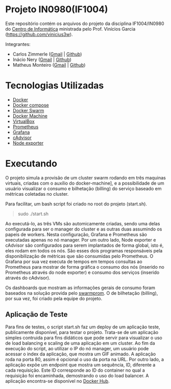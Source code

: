 # Projeto IN0980(IF1004)
Este repositório contém os arquivos do projeto da disciplina IF1004/IN0980 do [Centro de Informática](https://www3.cin.ufpe.br/br/) ministrada pelo Prof. Vinícios Garcia (https://github.com/vinicius3w).

Integrantes:
* Carlos Zimmerle ([Gmail](mailto:cezl@cin.ufpe.br) | [Github](https://github.com/carloszimm))
* Inácio Nery ([Gmail](mailto:jinfn@cin.ufpe.br) | [Github](https://github.com/inacionery))
* Matheus Monteiro ([Gmail](mailto:msm2@cin.ufpe.br) | [Github](https://github.com/smbmatheus))

# Tecnologias Utilizadas

* [Docker](https://github.com/docker)
* [Docker compose](https://github.com/docker/compose)
* [Docker Swarm](https://docs.docker.com/engine/swarm/)
* [Docker Machine](https://docs.docker.com/machine/)
* [VirtualBox](https://www.virtualbox.org/)
* [Prometheus](https://github.com/prometheus/prometheus)
* [Grafana](https://github.com/grafana/grafana)
* [cAdvisor](https://github.com/google/cadvisor)
* [Node exporter](https://github.com/prometheus/node_exporter)


# Executando

O projeto simula a provisão de um cluster swarm rodando em três maquinas virtuais, criadas com o auxílio do docker-machine], e a possibilidade de um usuário visualizar o consumo e bilhetação (billing) do serviço baseado em métricas coletadas no cluster.

Para facilitar, um bash script foi criado no root do projeto (start.sh).
> sudo ./start.sh

Ao executá-lo, as três VMs são automicamente criadas, sendo uma delas configurada para ser o manager do cluster e as outras duas assumindo os papeis de workers. Nesta configuração, Grafana e Prometheus são executadas apenas no nó manager. Por um outro lado, Node exporter e cAdvisor são configurados para serem implantados de forma global, isto é, eles rodam em todos os nós. São esses dois programas responsáveis pela disponibilização de métricas que são consumidas pelo Prometheus. O Grafana por sua vez executa de tempos em tempos consultas ao Prometheus para mostrar de forma gráfica o consumo dos nós (inserido no Prometheus através do node exporter) e consumo dos serviços (inserido através do cAdvisor).

Os dashboards que mostram as informações gerais de consumo foram baseados na solução provida pelo [swarmprom](https://github.com/stefanprodan/swarmprom). O de bilhetação (billing), por sua vez, foi criado pela equipe do projeto.

## Aplicação de Teste
Para fins de testes, o script start.sh faz um deploy de um aplicação teste, publicamente disponível, para testar o projeto. Trata-se de um aplicação simples contruida para fins didáticos que pode servir para visualizar o uso de load balancing e scaling de uma aplicação em um cluster. Ao fim da execução do script, ao utilizar o IP do nó manager, um usuário pode acessar o index da aplicação, que mostra um GIF animado. A aplicação roda na porta 80, assim é opcional o uso da porta na URL. Por outro lado, a aplicação expõe um endpoint que mostra um sequência, ID, diferente a cada requisição. Este ID corresponde ao ID do container no qual a requisição foi encaminhada, demostrando o uso do load balancer. A aplicação encontra-se disponível no [Docker Hub](https://hub.docker.com/r/msfidelis/example-api/).
